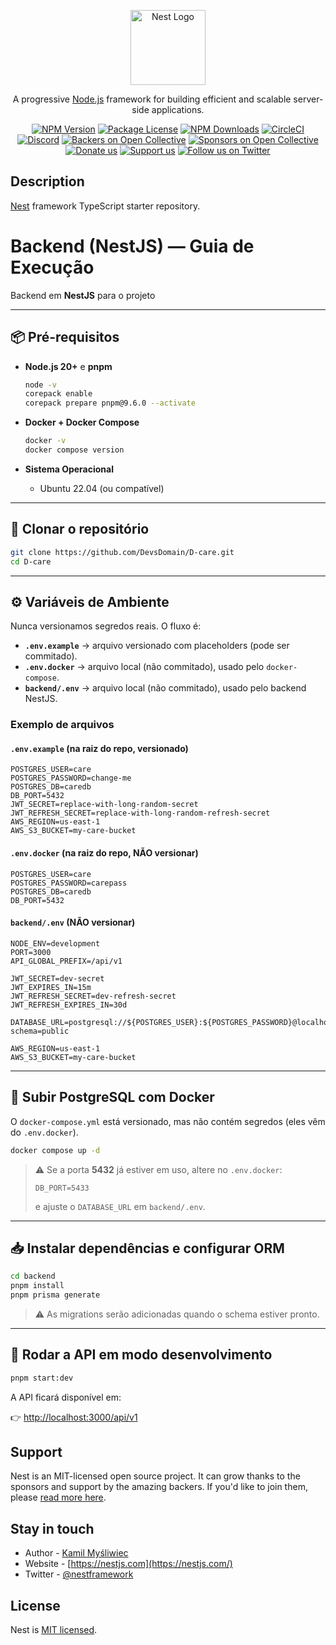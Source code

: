 <p align="center">
  <a href="http://nestjs.com/" target="blank"><img src="https://nestjs.com/img/logo-small.svg" width="120" alt="Nest Logo" /></a>
</p>

[circleci-image]: https://img.shields.io/circleci/build/github/nestjs/nest/master?token=abc123def456
[circleci-url]: https://circleci.com/gh/nestjs/nest

  <p align="center">A progressive <a href="http://nodejs.org" target="_blank">Node.js</a> framework for building efficient and scalable server-side applications.</p>
    <p align="center">
<a href="https://www.npmjs.com/~nestjscore" target="_blank"><img src="https://img.shields.io/npm/v/@nestjs/core.svg" alt="NPM Version" /></a>
<a href="https://www.npmjs.com/~nestjscore" target="_blank"><img src="https://img.shields.io/npm/l/@nestjs/core.svg" alt="Package License" /></a>
<a href="https://www.npmjs.com/~nestjscore" target="_blank"><img src="https://img.shields.io/npm/dm/@nestjs/common.svg" alt="NPM Downloads" /></a>
<a href="https://circleci.com/gh/nestjs/nest" target="_blank"><img src="https://img.shields.io/circleci/build/github/nestjs/nest/master" alt="CircleCI" /></a>
<a href="https://discord.gg/G7Qnnhy" target="_blank"><img src="https://img.shields.io/badge/discord-online-brightgreen.svg" alt="Discord"/></a>
<a href="https://opencollective.com/nest#backer" target="_blank"><img src="https://opencollective.com/nest/backers/badge.svg" alt="Backers on Open Collective" /></a>
<a href="https://opencollective.com/nest#sponsor" target="_blank"><img src="https://opencollective.com/nest/sponsors/badge.svg" alt="Sponsors on Open Collective" /></a>
  <a href="https://paypal.me/kamilmysliwiec" target="_blank"><img src="https://img.shields.io/badge/Donate-PayPal-ff3f59.svg" alt="Donate us"/></a>
    <a href="https://opencollective.com/nest#sponsor"  target="_blank"><img src="https://img.shields.io/badge/Support%20us-Open%20Collective-41B883.svg" alt="Support us"></a>
  <a href="https://twitter.com/nestframework" target="_blank"><img src="https://img.shields.io/twitter/follow/nestframework.svg?style=social&label=Follow" alt="Follow us on Twitter"></a>
</p>
  <!--[![Backers on Open Collective](https://opencollective.com/nest/backers/badge.svg)](https://opencollective.com/nest#backer)
  [![Sponsors on Open Collective](https://opencollective.com/nest/sponsors/badge.svg)](https://opencollective.com/nest#sponsor)-->

## Description

[Nest](https://github.com/nestjs/nest) framework TypeScript starter repository.

# Backend (NestJS) — Guia de Execução

Backend em **NestJS** para o projeto

---

## 📦 Pré-requisitos

- **Node.js 20+** e **pnpm**
  ```bash
  node -v
  corepack enable
  corepack prepare pnpm@9.6.0 --activate
  ```

- **Docker + Docker Compose**
  ```bash
  docker -v
  docker compose version
  ```

- **Sistema Operacional**
  - Ubuntu 22.04 (ou compatível)

---

## 🔽 Clonar o repositório

```bash
git clone https://github.com/DevsDomain/D-care.git
cd D-care
```

---

## ⚙️ Variáveis de Ambiente

Nunca versionamos segredos reais. O fluxo é:

- **`.env.example`** → arquivo versionado com placeholders (pode ser commitado).  
- **`.env.docker`** → arquivo local (não commitado), usado pelo `docker-compose`.  
- **`backend/.env`** → arquivo local (não commitado), usado pelo backend NestJS.  

### Exemplo de arquivos

#### `.env.example` (na raiz do repo, versionado)
```env
POSTGRES_USER=care
POSTGRES_PASSWORD=change-me
POSTGRES_DB=caredb
DB_PORT=5432
JWT_SECRET=replace-with-long-random-secret
JWT_REFRESH_SECRET=replace-with-long-random-refresh-secret
AWS_REGION=us-east-1
AWS_S3_BUCKET=my-care-bucket
```

#### `.env.docker` (na raiz do repo, **NÃO versionar**)
```env
POSTGRES_USER=care
POSTGRES_PASSWORD=carepass
POSTGRES_DB=caredb
DB_PORT=5432
```

#### `backend/.env` (**NÃO versionar**)
```env
NODE_ENV=development
PORT=3000
API_GLOBAL_PREFIX=/api/v1

JWT_SECRET=dev-secret
JWT_EXPIRES_IN=15m
JWT_REFRESH_SECRET=dev-refresh-secret
JWT_REFRESH_EXPIRES_IN=30d

DATABASE_URL=postgresql://${POSTGRES_USER}:${POSTGRES_PASSWORD}@localhost:${DB_PORT}/caredb?schema=public

AWS_REGION=us-east-1
AWS_S3_BUCKET=my-care-bucket
```

---

## 🐘 Subir PostgreSQL com Docker

O `docker-compose.yml` está versionado, mas não contém segredos (eles vêm do `.env.docker`).

```bash
docker compose up -d
```

> ⚠️ Se a porta **5432** já estiver em uso, altere no `.env.docker`:
> ```env
> DB_PORT=5433
> ```
> e ajuste o `DATABASE_URL` em `backend/.env`.

---

## 📥 Instalar dependências e configurar ORM

```bash
cd backend
pnpm install
pnpm prisma generate
```

> ⚠️ As migrations serão adicionadas quando o schema estiver pronto.

---

## 🚀 Rodar a API em modo desenvolvimento

```bash
pnpm start:dev
```

A API ficará disponível em:

👉 [http://localhost:3000/api/v1](http://localhost:3000/api/v1)
## Support

Nest is an MIT-licensed open source project. It can grow thanks to the sponsors and support by the amazing backers. If you'd like to join them, please [read more here](https://docs.nestjs.com/support).

## Stay in touch

- Author - [Kamil Myśliwiec](https://twitter.com/kammysliwiec)
- Website - [https://nestjs.com](https://nestjs.com/)
- Twitter - [@nestframework](https://twitter.com/nestframework)

## License

Nest is [MIT licensed](https://github.com/nestjs/nest/blob/master/LICENSE).
